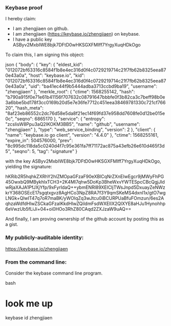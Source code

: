 ### Keybase proof

I hereby claim:

  * I am zhengjiaen on github.
  * I am zhengjiaen (https://keybase.io/zhengjiaen) on keybase.
  * I have a public key ASByv2MxbIWE8bjk7DFtD0wHKSGXFMIff7YrgyXuqHDkOgo

To claim this, I am signing this object:

json
{
  "body": {
    "key": {
      "eldest_kid": "012072bf63316c8584f1b8e4ec316d0f4c0729219714c21f7fb62b8325eea870e43a0a",
      "host": "keybase.io",
      "kid": "012072bf63316c8584f1b8e4ec316d0f4c0729219714c21f7fb62b8325eea870e43a0a",
      "uid": "ba41ec44f9b5444adba3713ccbd9ba19",
      "username": "zhengjiaen"
    },
    "merkle_root": {
      "ctime": 1568255142,
      "hash": "b790a915f0e71e61b41156f707632c08791647bbbfe0f3b82ca3c7beff98b0e3a6bbe5bd178f3cc0169b20d5e7e36fe7712c451eea38469781330c721cf76620",
      "hash_meta": "8af23eb86552c2dc76d58e5da8f21ec14f69fd37e958dd7608fe0d12be015e0c",
      "seqno": 6865170
    },
    "service": {
      "entropy": "zcslisW8Ppu3aQ2IKOKM3BB5",
      "name": "github",
      "username": "zhengjiaen"
    },
    "type": "web_service_binding",
    "version": 2
  },
  "client": {
    "name": "keybase.io go client",
    "version": "4.4.0"
  },
  "ctime": 1568255161,
  "expire_in": 504576000,
  "prev": "8c995dc118da5c0240d4f7c95e361fa7ff71172ac875a43efb26e610d465f3d5",
  "seqno": 5,
  "tag": "signature"
}


with the key ASByv2MxbIWE8bjk7DFtD0wHKSGXFMIff7YrgyXuqHDkOgo, yielding the signature:


hKRib2R5hqhkZXRhY2hlZMOpaGFzaF90eXBlCqNrZXnEIwEgcr9jMWyFhPG45OwxbQ9MBykhlxTCH3+2K4Ml7qhw5DoKp3BheWxvYWTESpcCBcQgjJldwRjaXAJA1PfJXjYfp/9xFyrIdaQ++ybmENRl89XEICIjTWsJnpd5DxuayZeNWzkrY368OSEcE17sgqtxgvz8AgHCo3NpZ8RA7f3Y9qmSKeMS4dxnI1x/gtO7wgLNGk+QlwIT47q7oR7maBK/yWOIqZq3wJtcu0iBCURPUaBfuFOmzun/6es2AqhzaWdfdHlwZSCkaGFzaIKkdHlwZQildmFsdWXEIIX2QlXYE8aHJu1Hynohhp6eVwzUb5fLiJi+04+oi0HOo3RhZ80CAqd2ZXJzaW9uAQ==



And finally, I am proving ownership of the github account by posting this as a gist.

### My publicly-auditable identity:

https://keybase.io/zhengjiaen

### From the command line:

Consider the keybase command line program.

bash
# look me up
keybase id zhengjiaen
